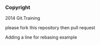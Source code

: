 ### Copyright
2014 Git.Training

please fork this repository then pull request

Adding a line for rebasing example 